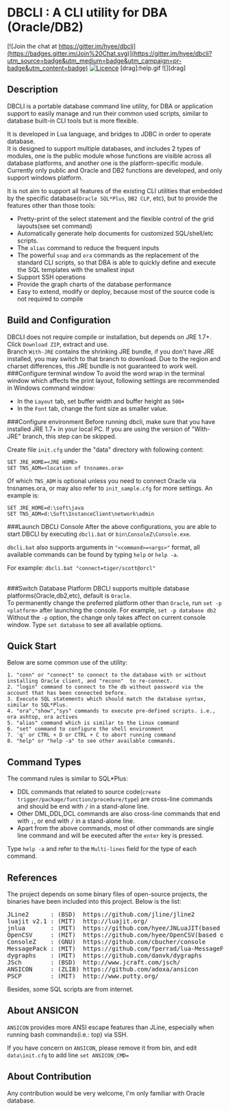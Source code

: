
DBCLI : A CLI utility for DBA (Oracle/DB2)
=====================================================

[![Join the chat at https://gitter.im/hyee/dbcli](https://badges.gitter.im/Join%20Chat.svg)](https://gitter.im/hyee/dbcli?utm_source=badge&utm_medium=badge&utm_campaign=pr-badge&utm_content=badge)
[![Licence](http://img.shields.io/badge/Licence-MIT-brightgreen.svg)](https://en.wikipedia.org/wiki/MIT_License)
[drag]:help.gif
![][drag]


Description
-----------------------

DBCLI is a portable database command line utility, for DBA or application support to easily manage and run their common used scripts, similar to database built-in CLI tools but is more flexible.  

It is developed in Lua language, and bridges to JDBC in order to operate database. <br/> 
It is designed to support multiple databases, and includes 2 types of modules, one is the public module whose functions are visible across all database platforms, 
and another one is the platform-specific module.<br>
Currently only public and Oracle and DB2 functions are developed, and only support windows platform.

It is not aim to support all features of the existing CLI utilities that embedded by the specific database(`Oracle SQL*Plus`, `DB2 CLP`, etc), but to provide the features other than those tools:<br>
* Pretty-print of the select statement and the flexible control of the grid layouts(see set command)
* Automatically generate help documents for customized SQL/shell/etc scripts.
* The `alias` command to reduce the frequent inputs
* The powerful `snap` and `ora` commands as the replacement of the standard CLI scripts, so that DBA is able to quickly define and execute the SQL templates with the smallest input
* Support SSH operations
* Provide the graph charts of the database performance
* Easy to extend, modify or deploy, because most of the source code is not required to compile


Build and Configuration
-----------------------
DBCLI does not require compile or installation, but depends on JRE 1.7+. Click `Download ZIP`, extract and use.<br/> 
Branch `With-JRE` contains the shrinking JRE bundle, if you don't have JRE installed, you may switch to that branch to download. Due to the region and charset differences, this JRE bundle is not guaranteed to work well.<br/>
###Configure terminal window
To avoid the word wrap in the terminal window which affects the print layout, following settings are recommended in Windows command window:<br>
* In the `Layout` tab, set buffer width and buffer height as `500+`
* In the `Font` tab, change the font size as smaller value.

###Configure environment
Before running dbcli, make sure that you have installed JRE 1.7+ in your local PC. If you are using the version of "With-JRE" branch, this step can be skipped.

Create file `init.cfg` under the "data" directory with following content:
   
    SET JRE_HOME=<JRE HOME>
    SET TNS_ADM=<location of tnsnames.ora>
    
Of which `TNS_ADM` is optional unless you need to connect Oracle via tnsnames.ora, or may also refer to `init_sample.cfg` for more settings. An example is:
   
    SET JRE_HOME=d:\soft\java
    SET TNS_ADM=d:\Soft\InstanceClient\network\admin

###Launch DBCLI Console
After the above configurations, you are able to start DBCLI by executing `dbcli.bat` or `bin\ConsoleZ\Console.exe`.

`dbcli.bat` also supports arguments in `"<command>=<args>"` format, all available commands can be found by typing `help` or `help -a`.

For example: `dbcli.bat "connect=tiger/scott@orcl"`<br><br>

###Switch Database Platform
DBCLI supports multiple database platforms(Oracle,db2,etc), default is `Oracle`.<br>
To permanently change the preferred platform other than `Oracle`, run `set -p <platform>` after launching the console. 
For example, `set -p database db2`<br>
Without the `-p` option, the change only takes affect on current console window. 
Type `set database` to see all available options.

Quick Start
-----------------------
Below are some common use of the utility:<br>

    1. "conn" or "connect" to connect to the database with or without installing Oracle client, and "reconn"  to re-connect.
    2. "login" command to connect to the db without password via the account that has been connected before. 
    3. Execute SQL statements which should match the database syntax, similar to SQL*Plus.
    4. "ora","show","sys" commands to execute pre-defined scripts. i.e., ora ashtop, ora actives  
    5. "alias" command which is similar to the Linux command
    6. "set" command to configure the shell environment
    7. 'q' or CTRL + D or CTRL + C to abort running command
    8. "help" or "help -a" to see other available commands.

Command Types
-----------------------
The command rules is similar to SQL*Plus:
* DDL commands that related to source code(`create trigger/package/function/procedure/type`) are cross-line commands and should be end with `/` in a stand-alone line.
* Other DML,DDL,DCL commands are also cross-line commands that end with `;`, or end with `/` in a stand-alone line.
* Apart from the above commands, most of other commands are single line command and will be executed after the `enter` key is pressed.

Type `help -a` and refer to the `Multi-lines` field for the type of each command. 

References
-----------------------
The project depends on some binary files of open-source projects, the binaries have been included into this project.
Below is the list:<br>
<pre>
JLine2      : (BSD)  https://github.com/jline/jline2
luajit v2.1 : (MIT)  http://luajit.org/
jnlua       : (MIT)  https://github.com/hyee/JNLuaJIT(based on http://jnlua.googlecode.com/)
OpenCSV     : (MIT)  https://github.com/hyee/OpenCSV(based on opencsv.sourceforge.net)
ConsoleZ    : (GNU)  https://github.com/cbucher/console
MessagePack : (MIT)  https://github.com/fperrad/lua-MessagePack (pure lua)
dygraphs    : (MIT)  https://github.com/danvk/dygraphs
JSch        : (BSD)  http://www.jcraft.com/jsch/
ANSICON     : (ZLIB) https://github.com/adoxa/ansicon
PSCP        : (MIT)  http://www.putty.org/
</pre>  

Besides, some SQL scripts are from internet.

About ANSICON
-----------------------
`ANSICON` provides more ANSI escape features than JLine, especially when running bash commands(i.e.: top) via SSH.

If you have concern on `ANSICON`, please remove it from bin, and edit `data\init.cfg` to add line `set ANSICON_CMD=`

About Contribution
-----------------------
Any contribution would be very welcome, I'm only familiar with Oracle database.